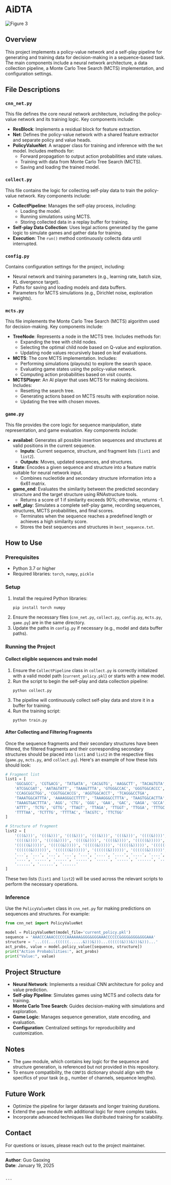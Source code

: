 
# AiDTA

![Figure 3](figure3-ASSEMBLE.png)

## Overview
This project implements a policy-value network and a self-play pipeline for generating and training data for decision-making in a sequence-based task. The main components include a neural network architecture, a data collection pipeline, a Monte Carlo Tree Search (MCTS) implementation, and configuration settings.

## File Descriptions

### `cnn_net.py`
This file defines the core neural network architecture, including the policy-value network and its training logic. Key components include:
- **ResBlock**: Implements a residual block for feature extraction.
- **Net**: Defines the policy-value network with a shared feature extractor and separate policy and value heads.
- **PolicyValueNet**: A wrapper class for training and inference with the `Net` model. Includes methods for:
  - Forward propagation to output action probabilities and state values.
  - Training with data from Monte Carlo Tree Search (MCTS).
  - Saving and loading the trained model.

### `collect.py`
This file contains the logic for collecting self-play data to train the policy-value network. Key components include:
- **CollectPipeline**: Manages the self-play process, including:
  - Loading the model.
  - Running simulations using MCTS.
  - Storing collected data in a replay buffer for training.
- **Self-play Data Collection**: Uses legal actions generated by the game logic to simulate games and gather data for training.
- **Execution**: The `run()` method continuously collects data until interrupted.

### `config.py`
Contains configuration settings for the project, including:
- Neural network and training parameters (e.g., learning rate, batch size, KL divergence target).
- Paths for saving and loading models and data buffers.
- Parameters for MCTS simulations (e.g., Dirichlet noise, exploration weights).

### `mcts.py`
This file implements the Monte Carlo Tree Search (MCTS) algorithm used for decision-making. Key components include:
- **TreeNode**: Represents a node in the MCTS tree. Includes methods for:
  - Expanding the tree with child nodes.
  - Selecting the optimal child node based on Q-value and exploration.
  - Updating node values recursively based on leaf evaluations.
- **MCTS**: The core MCTS implementation. Includes:
  - Performing simulations (playouts) to explore the search space.
  - Evaluating game states using the policy-value network.
  - Computing action probabilities based on visit counts.
- **MCTSPlayer**: An AI player that uses MCTS for making decisions. Includes:
  - Resetting the search tree.
  - Generating actions based on MCTS results with exploration noise.
  - Updating the tree with chosen moves.

### `game.py`
This file provides the core logic for sequence manipulation, state representation, and game evaluation. Key components include:
- **availabel**: Generates all possible insertion sequences and structures at valid positions in the current sequence.
  - **Inputs**: Current sequence, structure, and fragment lists (`list1` and `list2`).
  - **Outputs**: Moves, updated sequences, and structures.
- **State**: Encodes a given sequence and structure into a feature matrix suitable for neural network input.
  - Combines nucleotide and secondary structure information into a 6x61 matrix.
- **game_end**: Evaluates the similarity between the predicted secondary structure and the target structure using RNAstructure tools.
  - Returns a score of 1 if similarity exceeds 90%; otherwise, returns -1.
- **self_play**: Simulates a complete self-play game, recording sequences, structures, MCTS probabilities, and final scores.
  - Terminates when the sequence reaches a predefined length or achieves a high similarity score.
  - Stores the best sequences and structures in `best_sequence.txt`.

## How to Use

### Prerequisites
- Python 3.7 or higher
- Required libraries: `torch`, `numpy`, `pickle`

### Setup
1. Install the required Python libraries:
   ```bash
   pip install torch numpy
   ```
2. Ensure the necessary files (`cnn_net.py`, `collect.py`, `config.py`, `mcts.py`, `game.py`) are in the same directory.
3. Update the paths in `config.py` if necessary (e.g., model and data buffer paths).

### Running the Project

#### Collect eligible sequences and train model
1. Ensure the `CollectPipeline` class in `collect.py` is correctly initialized with a valid model path (`current_policy.pkl`) or starts with a new model.
2. Run the script to begin the self-play and data collection pipeline:
   ```bash
   python collect.py
   ```
3. The pipeline will continuously collect self-play data and store it in a buffer for training.
4. Run the training script:
   ```bash
   python train.py
   ```

#### After Collecting and Filtering Fragments
Once the sequence fragments and their secondary structures have been filtered, the filtered fragments and their corresponding secondary structures should be placed into `list1` and `list2` in the respective files (`game.py`, `mcts.py`, and `collect.py`). Here's an example of how these lists should look:

```python
# Fragment list
list1 = [
    'GGC&GCC', 'CGT&ACG', 'TAT&ATA', 'CAC&GTG', 'AAG&CTT', 'TACA&TGTA', 
    'ATCG&CGAT', 'AATA&TATT', 'TAAA&TTTA', 'GTGG&CCAC', 'GGGTG&CACCC', 
    'CCAGC&GCTGG', 'CGGTG&CACCG', 'AGGTG&CACCT', 'TCAGG&CCTGA', 
    'TAAATG&CATTTA', 'AAAAGG&CCTTTT', 'TAAAGG&CCTTTA', 'TAAGTG&CACTTA', 
    'TAAAGT&ACTTTA', 'AGG', 'CTG', 'GGG', 'GAA', 'GAC', 'GAGA', 'GCCA', 
    'ATTT', 'TCTG', 'GTTG', 'TTAGT', 'TTAGA', 'TTGGT', 'TTGGA', 'TTTGC', 
    'TTTTAA', 'TCTTTG', 'TTTTAC', 'TACGTC', 'TTCTGG'
]

# Structure of fragment
list2 = [
    '(((&)))', '(((&)))', '(((&)))', '(((&)))', '(((&)))', '((((&))))', 
    '((((&))))', '((((&))))', '((((&))))', '((((&))))', '(((((&)))))', 
    '(((((&)))))', '(((((&)))))', '(((((&)))))', '(((((&)))))', '((((((&))))))', 
    '((((((&))))))', '((((((&))))))', '((((((&))))))', '((((((&))))))', 
    '...', '...', '...', '...', '...', '....', '....', '....', '....', 
    '....', '.....', '.....', '.....', '.....', '.....', '......', '......', 
    '......', '......', '......'
]
```

These two lists (`list1` and `list2`) will be used across the relevant scripts to perform the necessary operations.

### Inference
Use the `PolicyValueNet` class in `cnn_net.py` for making predictions on sequences and structures. For example:
```python
from cnn_net import PolicyValueNet

model = PolicyValueNet(model_file='current_policy.pkl')
sequence = 'AAACCCAAACCCCCCAAAAAA&GGG&GGGAAACCCCCC&GGG&GGG&GGGAAA'
structure = '...(((...((((((......&)))&)))...((((((&)))&)))&)))...'
act_probs, value = model.policy_value([sequence, structure])
print("Action Probabilities:", act_probs)
print("Value:", value)
```

## Project Structure
- **Neural Network**: Implements a residual CNN architecture for policy and value prediction.
- **Self-play Pipeline**: Simulates games using MCTS and collects data for training.
- **Monte Carlo Tree Search**: Guides decision-making with simulations and exploration.
- **Game Logic**: Manages sequence generation, state encoding, and evaluation.
- **Configuration**: Centralized settings for reproducibility and customization.

## Notes
- The `game` module, which contains key logic for the sequence and structure generation, is referenced but not provided in this repository.
- To ensure compatibility, the `CONFIG` dictionary should align with the specifics of your task (e.g., number of channels, sequence lengths).

## Future Work
- Optimize the pipeline for larger datasets and longer training durations.
- Extend the `game` module with additional logic for more complex tasks.
- Incorporate advanced techniques like distributed training for scalability.

## Contact
For questions or issues, please reach out to the project maintainer.

---

**Author**: Guo Gaoxing  
**Date**: January 19, 2025
```

---

